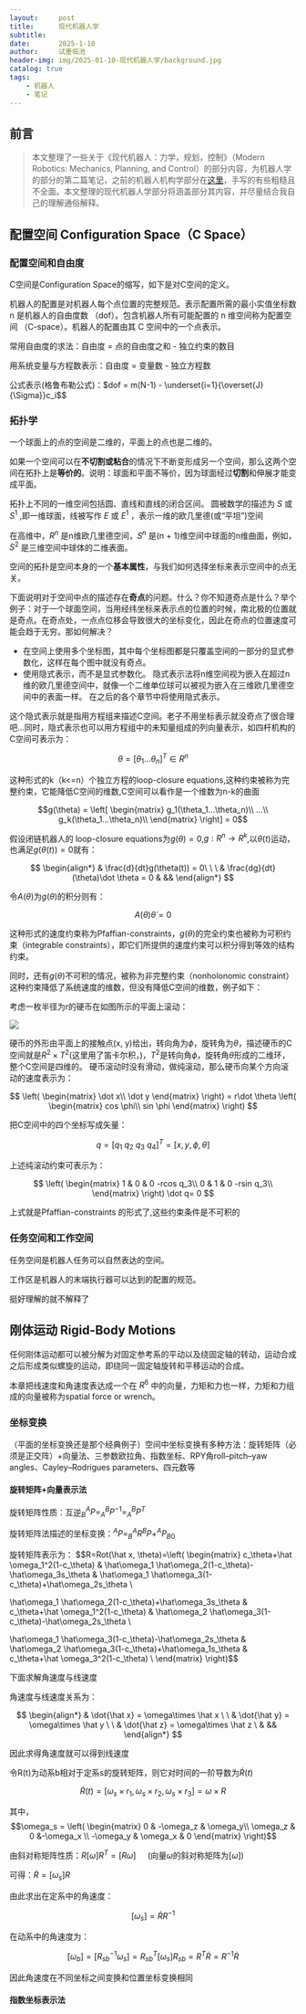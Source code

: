 ```yaml
---
layout:     post
title:      现代机器人学
subtitle:   
date:       2025-1-10
author:     试墨临池
header-img: img/2025-01-10-现代机器人学/background.jpg
catalog: true
tags:
    - 机器人
    - 笔记
---
```

## 前言

> 本文整理了一些关于《现代机器人：力学，规划，控制》（Modern Robotics: Mechanics, Planning, and Control）的部分内容，为机器人学的部分的第二篇笔记，之前的机器人机构学部分在[这里](https://wangrui.tech/2024/10/20/%E6%9C%BA%E5%99%A8%E4%BA%BA%E6%9C%BA%E6%9E%84%E5%AD%A6%E7%AC%94%E8%AE%B0/)，手写的有些粗糙且不全面。本文整理的现代机器人学部分将涵盖部分其内容，并尽量结合我自己的理解通俗解释。

## 配置空间 Configuration Space（C Space）

### 配置空间和自由度

C空间是Configuration Space的缩写，如下是对C空间的定义。

机器人的配置是对机器人每个点位置的完整规范。表示配置所需的最小实值坐标数 n 是机器人的自由度数 （dof）。包含机器人所有可能配置的 n 维空间称为配置空间 （C-space）。机器人的配置由其 C 空间中的一个点表示。

常用自由度的求法：自由度 = 点的自由度之和 - 独立约束的数目

用系统变量与方程数表示：自由度 = 变量数 - 独立方程数

公式表示(格鲁布勒公式)：$dof = m(N-1) - \underset{i=1}{\overset{J}{\Sigma}}c_i$$

### 拓扑学

一个球面上的点的空间是二维的，平面上的点也是二维的。

如果一个空间可以在**不切割或粘合**的情况下不断变形成另一个空间，那么这两个空间在拓扑上是**等价的**。说明：球面和平面不等价，因为球面经过**切割**和伸展才能变成平面。

拓扑上不同的一维空间包括圆、直线和直线的闭合区间。 圆被数学的描述为 $S$ 或 $S^1$ ,即一维球面，线被写作 $E$ 或 $E^1$ ，表示一维的欧几里德(或“平坦”)空间

在高维中，$R^n$ 是n维欧几里德空间，$S^n$ 是(n + 1)维空间中球面的n维曲面，例如， $S^2$ 是三维空间中球体的二维表面。

空间的拓扑是空间本身的一个**基本属性**，与我们如何选择坐标来表示空间中的点无关。

下面说明对于空间中点的描述存在**奇点**的问题。什么？你不知道奇点是什么？举个例子：对于一个球面空间，当用经纬坐标来表示点的位置的时候，南北极的位置就是奇点。在奇点处，一点点位移会导致很大的坐标变化，因此在奇点的位置速度可能会趋于无穷。那如何解决？

+ 在空间上使用多个坐标图，其中每个坐标图都是只覆盖空间的一部分的显式参数化，这样在每个图中就没有奇点。
+ 使用隐式表示，而不是显式参数化。 隐式表示法将n维空间视为嵌入在超过n维的欧几里德空间中，就像一个二维单位球可以被视为嵌入在三维欧几里德空间中的表面一样。 在之后的各个章节中将使用隐式表示。

这个隐式表示就是指用方程组来描述C空间。老子不用坐标表示就没奇点了很合理吧...同时，隐式表示也可以用方程组中的未知量组成的列向量表示，如四杆机构的C空间可表示为：

$$\theta = [\theta_1...\theta_n]^T\in R^n$$

这种形式的k（k<=n）个独立方程的loop-closure equations,这种约束被称为完整约束，它能降低C空间的维数,C空间可以看作是一个维数为n-k的曲面

$$g(\theta) = \left[
\begin{matrix}
g_1(\theta_1...\theta_n)\\
...\\
g_k(\theta_1...\theta_n)\\
\end{matrix}
\right] = 0$$

假设闭链机器人的 loop-closure equations为$g(\theta) = 0$,$g:R^n\rightarrow R^k$,以$\theta(t)$运动，也满足$g(\theta(t)) = 0$就有：

$$
\begin{align*}
    & 
    \frac{d}{dt}g(\theta(t)) = 0\ \ \ 
    & 
    \frac{dg}{dt}(\theta)\dot \theta = 0
    & && 
\end{align*}
$$

令$A(\theta)$为$g(\theta)$的积分则有：

$$A(\theta)\dot \theta = 0$$

这种形式的速度约束称为Pfaffian-constraints，$g(\theta)$的完全约束也被称为可积约束（integrable constraints），即它们所提供的速度约束可以积分得到等效的结构约束。

同时，还有$g(\theta)$不可积的情况，被称为非完整约束（nonholonomic constraint）这种约束降低了系统速度的维数，但没有降低C空间的维数，例子如下：

考虑一枚半径为r的硬币在如图所示的平面上滚动：

![](https://raw.githubusercontent.com/shimolinchi/shimolinchi.github.io/master/img/2025-01-10-现代机器人学/1.png)

硬币的外形由平面上的接触点(x, y)给出，转向角为$\phi$，旋转角为$\theta$，描述硬币的C空间就是$R^2\times T^2$(这里用了笛卡尔积，)，$T^2$是转向角$\phi$，旋转角$\theta$形成的二维环，整个C空间是四维的。
硬币滚动时没有滑动，做纯滚动，那么硬币向某个方向滚动的速度表示为：

$$
\left(
\begin{matrix}
\dot x\\
\dot y
\end{matrix}
\right) = r\dot \theta
\left(
\begin{matrix}
cos \phi\\
sin \phi
\end{matrix}
\right)
$$

把C空间中的四个坐标写成矢量：

$$q = [q_1\ q_2\ q_3\ q_4]^T = [x,y,\phi,\theta]$$

上述纯滚动约束可表示为：

$$
\left(
\begin{matrix}
1 & 0 & 0 -rcos q_3\\
0 & 1 & 0 -rsin q_3\\
\end{matrix}
\right) \dot q= 0
$$

上式就是Pfaffian-constraints 的形式了,这些约束条件是不可积的

### 任务空间和工作空间

任务空间是机器人任务可以自然表达的空间。

工作区是机器人的末端执行器可以达到的配置的规范。

挺好理解的就不解释了

## 刚体运动 Rigid-Body Motions

任何刚体运动都可以被分解为对固定参考系的平动以及绕固定轴的转动，运动合成之后形成类似螺旋的运动，即绕同一固定轴旋转和平移运动的合成。

本章把线速度和角速度表达成一个在 $R^6$ 中的向量，力矩和力也一样，力矩和力组成的向量被称为spatial force or wrench。

### 坐标变换

（平面的坐标变换还是那个经典例子）空间中坐标变换有多种方法：旋转矩阵（必须是正交阵）+向量法、三参数欧拉角、指数坐标、RPY角roll–pitch–yaw angles、Cayley–Rodrigues parameters、四元数等

#### 旋转矩阵+向量表示法

旋转矩阵性质：互逆$^A_BP = ^B_AP^{-1} = ^B_AP^T$

旋转矩阵法描述的坐标变换：$^AP = ^A_BR^BP + ^AP_{B0}$

旋转矩阵表示为：
$$R=Rot(\hat x, \theta)=\left(
\begin{matrix}
c_\theta+\hat \omega_1^2(1-c_\theta) & \hat\omega_1 \hat\omega_2(1-c_\theta)-\hat\omega_3s_\theta & \hat\omega_1 \hat\omega_3(1-c_\theta)+\hat\omega_2s_\theta \\

\hat\omega_1 \hat\omega_2(1-c_\theta)+\hat\omega_3s_\theta & c_\theta+\hat \omega_1^2(1-c_\theta) & \hat\omega_2 \hat\omega_3(1-c_\theta)-\hat\omega_2s_\theta \\

\hat\omega_1 \hat\omega_3(1-c_\theta)-\hat\omega_2s_\theta & \hat\omega_2 \hat\omega_3(1-c_\theta)+\hat\omega_1s_\theta & c_\theta+\hat \omega_3^2(1-c_\theta) \\
\end{matrix}
\right)$$

下面求解角速度与线速度

角速度与线速度关系为：

$$
\begin{align*}
    & 
    \dot{\hat x} = \omega\times \hat x \ \ 
    & 
    \dot{\hat y} = \omega\times \hat y \ \     
    &
    \dot{\hat z} = \omega\times \hat z \
    & && 
\end{align*}
$$

因此求得角速度就可以得到线速度

令R(t)为动系b相对于定系s的旋转矩阵，则它对时间的一阶导数为$\dot R(t)$

$$\dot R(t) = [\omega_s\times r_1,\omega_s\times r_2,\omega_s\times r_3] = \omega\times R$$

其中，
$$\omega_s = \left(
\begin{matrix}
0 & -\omega_z & \omega_y\\
\omega_z & 0 &-\omega_x \\
-\omega_y & \omega_x & 0
\end{matrix}
\right)$$

由斜对称矩阵性质：$R[\omega]R^T = [R\omega]\quad$   (向量$\omega$的斜对称矩阵为$[\omega]$)

可得：$\dot R = [\omega_s]R$

由此求出在定系中的角速度：

$$[\omega_s] = \dot RR^{-1}$$

在动系中的角速度为：

$$[\omega_b] = [R_{sb}^{-1}\omega_s] = R_{sb}^T[\omega_s]R_{sb} = R^T\dot R = R^{-1}\dot R$$

因此角速度在不同坐标之间变换和位置坐标变换相同

#### 指数坐标表示法